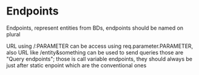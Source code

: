 # Endpoints

Endpoints, represent entities from BDs, endpoints
should be named on plural

URL using /:PARAMETER can be access using
req.parameter.PARAMETER, also URL like
/entity&something can be used to send queries
those are "Query endpoints"; those is call variable
endpoints, they should always be just after static
enpoint which are the conventional ones
